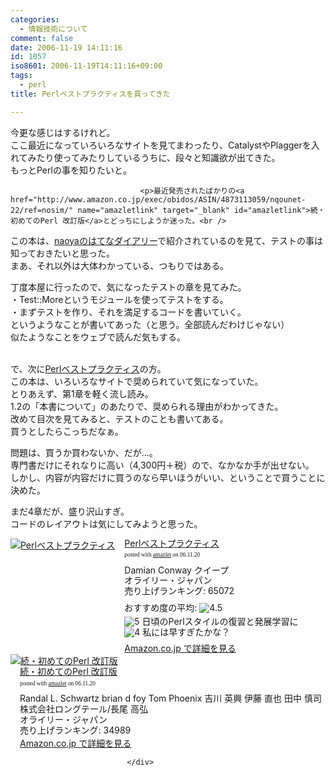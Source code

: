 ```yaml
---
categories:
  - 情報技術について
comment: false
date: 2006-11-19 14:11:16
id: 1057
iso8601: 2006-11-19T14:11:16+09:00
tags:
  - perl
title: Perlベストプラクティスを買ってきた

---
```


<div class="entry-body">
                                 <p>今更な感じはするけれど。<br />
ここ最近になっていろいろなサイトを見てまわったり、CatalystやPlaggerを入れてみたり使ってみたりしているうちに、段々と知識欲が出てきた。<br />
もっとPerlの事を知りたいと。</p>
                              
                                 <p>最近発売されたばかりの<a href="http://www.amazon.co.jp/exec/obidos/ASIN/4873113059/nqounet-22/ref=nosim/" name="amazletlink" target="_blank" id="amazletlink">続・初めてのPerl 改訂版</a>とどっちにしようか迷った。<br />
この本は、<a href="http://d.hatena.ne.jp/naoya/20061022/1161489711">naoyaのはてなダイアリー</a>で紹介されているのを見て、テストの事は知っておきたいと思った。<br />
まあ、それ以外は大体わかっている、つもりではある。</p>

<p>丁度本屋に行ったので、気になったテストの章を見てみた。<br />
・Test::Moreというモジュールを使ってテストをする。<br />
・まずテストを作り、それを満足するコードを書いていく。<br />
というようなことが書いてあった（と思う。全部読んだわけじゃない）<br />
似たようなことをウェブで読んだ気もする。</p>

<p><br />
で、次に<a href="http://www.amazon.co.jp/exec/obidos/ASIN/4873113008/nqounet-22/ref=nosim/" name="amazletlink" target="_blank" id="amazletlink">Perlベストプラクティス</a>の方。<br />
この本は、いろいろなサイトで奨められていて気になっていた。<br />
とりあえず、第1章を軽く流し読み。<br />
1.2の「本書について」のあたりで、奨められる理由がわかってきた。<br />
改めて目次を見てみると、テストのことも書いてある。<br />
買うとしたらこっちだなぁ。</p>

<p>問題は、買うか買わないか、だが…。<br />
専門書だけにそれなりに高い（4,300円＋税）ので、なかなか手が出せない。<br />
しかし、内容が内容だけに買うのなら早いほうがいい、ということで買うことに決めた。</p>

<p>まだ4章だが、盛り沢山すぎ。<br />
コードのレイアウトは気にしてみようと思った。</p>

<div class="amazlet-box" style="margin-bottom:0px;"><div class="amazlet-image" style="float:left;"><a href="http://www.amazon.co.jp/exec/obidos/ASIN/4873113008/nqounet-22/ref=nosim/" name="amazletlink" target="_blank" id="amazletlink"><img src="http://images-jp.amazon.com/images/P/4873113008.09.MZZZZZZZ.jpg" alt="Perlベストプラクティス" style="border: none;" /></a></div><div class="amazlet-info" style="float:left;margin-left:15px;line-height:120%"><div class="amazlet-name" style="margin-bottom:10px;line-height:120%"><a href="http://www.amazon.co.jp/exec/obidos/ASIN/4873113008/nqounet-22/ref=nosim/" name="amazletlink" target="_blank" id="amazletlink">Perlベストプラクティス</a><div class="amazlet-powered-date" style="font-size:7pt;margin-top:5px;font-family:verdana;line-height:120%">posted with <a href="http://app.amazlet.com/amazlet/" title="Perlベストプラクティス" target="_blank">amazlet</a> on 06.11.20</div></div><div class="amazlet-detail">Damian Conway クイープ <br />オライリー・ジャパン <br />売り上げランキング: 65072<br /></div><div class="amazlet-review" style="margin-top:10px; margin-bottom:10px"><div class="amazlet-review-average" style="margin-bottom:5px">おすすめ度の平均: <img src="http://images-jp.amazon.com/images/G/09/x-locale/common/customer-reviews/stars-4-5.gif" alt="4.5" /></div><img src="http://images-jp.amazon.com/images/G/09/x-locale/common/customer-reviews/stars-5-0.gif" alt="5" /> 日頃のPerlスタイルの復習と発展学習に<br /><img src="http://images-jp.amazon.com/images/G/09/x-locale/common/customer-reviews/stars-4-0.gif" alt="4" /> 私には早すぎたかな？<br /></div><div class="amazlet-link" style="margin-top: 5px"><a href="http://www.amazon.co.jp/exec/obidos/ASIN/4873113008/nqounet-22/ref=nosim/" name="amazletlink" target="_blank" id="amazletlink">Amazon.co.jp で詳細を見る</a></div></div><div class="amazlet-footer" style="clear: left"></div></div>

<div class="amazlet-box" style="margin-bottom:0px;"><div class="amazlet-image" style="float:left;"><a href="http://www.amazon.co.jp/exec/obidos/ASIN/4873113059/nqounet-22/ref=nosim/" name="amazletlink" target="_blank" id="amazletlink"><img src="http://images-jp.amazon.com/images/P/4873113059.09.MZZZZZZZ.jpg" alt="続・初めてのPerl 改訂版" style="border: none;" /></a></div><div class="amazlet-info" style="float:left;margin-left:15px;line-height:120%"><div class="amazlet-name" style="margin-bottom:10px;line-height:120%"><a href="http://www.amazon.co.jp/exec/obidos/ASIN/4873113059/nqounet-22/ref=nosim/" name="amazletlink" target="_blank" id="amazletlink">続・初めてのPerl 改訂版</a><div class="amazlet-powered-date" style="font-size:7pt;margin-top:5px;font-family:verdana;line-height:120%">posted with <a href="http://app.amazlet.com/amazlet/" title="続・初めてのPerl 改訂版" target="_blank">amazlet</a> on 06.11.20</div></div><div class="amazlet-detail">Randal L. Schwartz brian d foy Tom Phoenix 吉川 英興 伊藤 直也 田中 慎司 株式会社ロングテール/長尾 高弘 <br />オライリー・ジャパン <br />売り上げランキング: 34989<br /></div><div class="amazlet-link" style="margin-top: 5px"><a href="http://www.amazon.co.jp/exec/obidos/ASIN/4873113059/nqounet-22/ref=nosim/" name="amazletlink" target="_blank" id="amazletlink">Amazon.co.jp で詳細を見る</a></div></div><div class="amazlet-footer" style="clear: left"></div></div>

                              </div>
    	